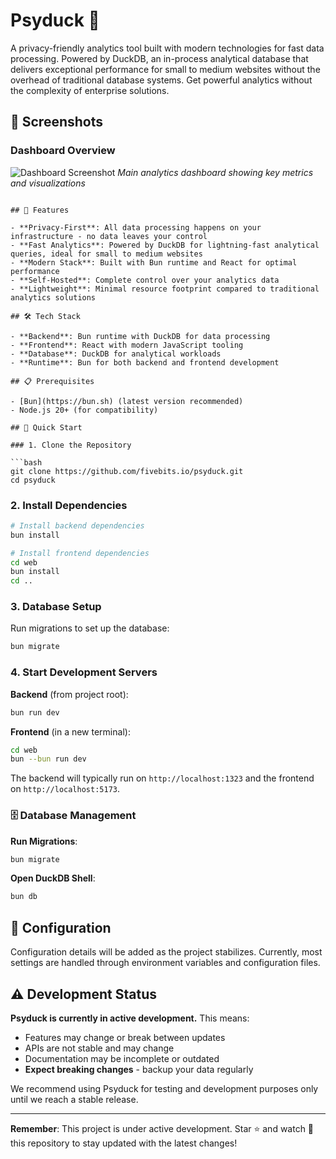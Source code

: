 # Psyduck 🦆

A privacy-friendly analytics tool built with modern technologies for fast data processing. Powered by DuckDB, an in-process analytical database that delivers exceptional performance for small to medium websites without the overhead of traditional database systems. Get powerful analytics without the complexity of enterprise solutions.

## 📸 Screenshots

### Dashboard Overview

![Dashboard Screenshot](https://github.com/user-attachments/assets/e08259d2-13a0-4c53-ab2c-bbaf9b976aa1)
_Main analytics dashboard showing key metrics and visualizations_

````

## 🌟 Features

- **Privacy-First**: All data processing happens on your infrastructure - no data leaves your control
- **Fast Analytics**: Powered by DuckDB for lightning-fast analytical queries, ideal for small to medium websites
- **Modern Stack**: Built with Bun runtime and React for optimal performance
- **Self-Hosted**: Complete control over your analytics data
- **Lightweight**: Minimal resource footprint compared to traditional analytics solutions

## 🛠️ Tech Stack

- **Backend**: Bun runtime with DuckDB for data processing
- **Frontend**: React with modern JavaScript tooling
- **Database**: DuckDB for analytical workloads
- **Runtime**: Bun for both backend and frontend development

## 📋 Prerequisites

- [Bun](https://bun.sh) (latest version recommended)
- Node.js 20+ (for compatibility)

## 🚀 Quick Start

### 1. Clone the Repository

```bash
git clone https://github.com/fivebits.io/psyduck.git
cd psyduck
````

### 2. Install Dependencies

```bash
# Install backend dependencies
bun install

# Install frontend dependencies
cd web
bun install
cd ..
```

### 3. Database Setup

Run migrations to set up the database:

```bash
bun migrate
```

### 4. Start Development Servers

**Backend** (from project root):

```bash
bun run dev
```

**Frontend** (in a new terminal):

```bash
cd web
bun --bun run dev
```

The backend will typically run on `http://localhost:1323` and the frontend on `http://localhost:5173`.

### 🗄️ Database Management

**Run Migrations**:

```bash
bun migrate
```

**Open DuckDB Shell**:

```bash
bun db
```

## 🔧 Configuration

Configuration details will be added as the project stabilizes. Currently, most settings are handled through environment variables and configuration files.

## ⚠️ Development Status

**Psyduck is currently in active development.** This means:

- Features may change or break between updates
- APIs are not stable and may change
- Documentation may be incomplete or outdated
- **Expect breaking changes** - backup your data regularly

We recommend using Psyduck for testing and development purposes only until we reach a stable release.

---

**Remember**: This project is under active development. Star ⭐ and watch 👀 this repository to stay updated with the latest changes!
